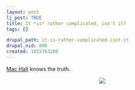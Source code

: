 ```yaml
--- 
layout: post
lj_post: TRUE
title: It *is* rather complicated, isn't it?
tags: []

drupal_path: it-is-rather-complicated-isnt-it
drupal_nid: 896
created: 1015763280
---
```

<A HREF="http://www.machall.com/?strip_id=107">Mac Hall</A> knows the truth.

<center><a href="http://www.selectsmart.com/FREE/select.php3?client=moomoo"><img src="http://www.liquid2k.com/fayevalentine/cheesecan.gif"></a></center>
